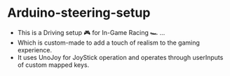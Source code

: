 # Arduino-steering-setup
- This is a Driving setup 🎮 for In-Game Racing 🏎️ ...
- Which is custom-made to add a touch of realism to the gaming experience.
- It uses UnoJoy for JoyStick operation and operates through userInputs of custom mapped keys.

